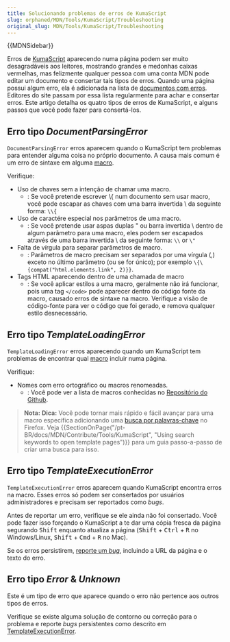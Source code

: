 ```yaml
---
title: Solucionando problemas de erros de KumaScript
slug: orphaned/MDN/Tools/KumaScript/Troubleshooting
original_slug: MDN/Tools/KumaScript/Troubleshooting
---
```


{{MDNSidebar}}

Erros de [KumaScript](/pt-BR/docs/MDN/Kuma/Introduction_to_KumaScript) aparecendo numa página podem ser muito desagradáveis aos leitores, mostrando grandes e medonhas caixas vermelhas, mas felizmente qualquer pessoa com uma conta MDN pode editar um documento e consertar tais tipos de erros. Quando uma página possui algum erro, ela é adicionada na lista de [documentos com erros](/docs/with-errors). Editores do site passam por essa lista regularmente para achar e consertar erros. Este artigo detalha os quatro tipos de erros de KumaScript, e alguns passos que você pode fazer para consertá-los.

## Erro tipo _DocumentParsingError_

`DocumentParsingError` erros aparecem quando o KumaScript tem problemas para entender alguma coisa no próprio documento. A causa mais comum é um erro de sintaxe em alguma [macro](/pt-BR/docs/MDN/Contribute/Content/Macros).

Verifique:

- Uso de chaves sem a intenção de chamar uma macro.
  - : Se você pretende escrever \\{ num documento sem usar macro, você pode escapar as chaves com uma barra invertida \ da seguinte forma: `\\{`
- Uso de caractére especial nos parâmetros de uma macro.
  - : Se você pretende usar aspas duplas " ou barra invertida \ dentro de algum parâmetro para uma macro, eles podem ser escapados através de uma barra invertida \ da seguinte forma: `\\` or `\"`
- Falta de vírgula para separar parâmetros de macro.
  - : Parâmetros de macro precisam ser separados por uma vírgula (,) exceto no último parâmetro (ou se for único); por exemplo `\{\{compat("html.elements.link", 2)}}`.
- Tags HTML aparecendo dentro de uma chamada de macro
  - : Se você aplicar estilos a uma macro, geralmente não irá funcionar, pois uma tag `</code>` pode aparecer dentro do código fonte da macro, causado erros de sintaxe na macro. Verifique a visão de código-fonte para ver o código que foi gerado, e remova qualquer estilo desnecessário.

## Erro tipo _TemplateLoadingError_

`TemplateLoadingError` erros aparecendo quando um KumaScript tem problemas de encontrar qual [macro](/pt-BR/docs/MDN/Contribute/Content/Macros) incluir numa página.

Verifique:

- Nomes com erro ortográfico ou macros renomeadas.
  - : Você pode ver a lista de macros conhecidas no [Repositório do Github](https://github.com/mdn/kumascript/tree/master/macros).

> **Nota:** **Dica:** Você pode tornar mais rápido e fácil avançar para uma macro específica adicionando uma [busca por palavras-chave](http://kb.mozillazine.org/Using_keyword_searches) no Firefox. Veja {{SectionOnPage("/pt-BR/docs/MDN/Contribute/Tools/KumaScript", "Using search keywords to open template pages")}} para um guia passo-a-passo de criar uma busca para isso.

## Erro tipo _TemplateExecutionError_

`TemplateExecutionError` erros aparecem quando KumaScript encontra erros na macro. Esses erros só podem ser consertados por usuários administradores e precisam ser reportados como _bugs_.

Antes de reportar um erro, verifique se ele ainda não foi consertado. Você pode fazer isso forçando o KumaScript a te dar uma cópia fresca da página segurando <kbd>Shift</kbd> enquanto atualiza a página (<kbd>Shift</kbd> + <kbd>Ctrl</kbd> + <kbd>R</kbd> no Windows/Linux, <kbd>Shift</kbd> + <kbd>Cmd</kbd> + <kbd>R</kbd> no Mac).

Se os erros persistirem, [reporte um _bug_](https://bugzilla.mozilla.org/enter_bug.cgi?product=Mozilla_Developer_Network&component=General#h=detail|bug), incluindo a URL da página e o texto do erro.

## Erro tipo _Error_ & _Unknown_

Este é um tipo de erro que aparece quando o erro não pertence aos outros tipos de erros.

Verifique se existe alguma solução de contorno ou correção para o problema e reporte _bugs_ persistentes como descrito em [TemplateExecutionError](#TemplateExecutionError).
